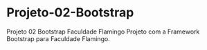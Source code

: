 # Projeto-02-Bootstrap
Projeto 02 Bootstrap Faculdade Flamingo
Projeto com a Framework Bootstrap para Faculdade Flamingo.
